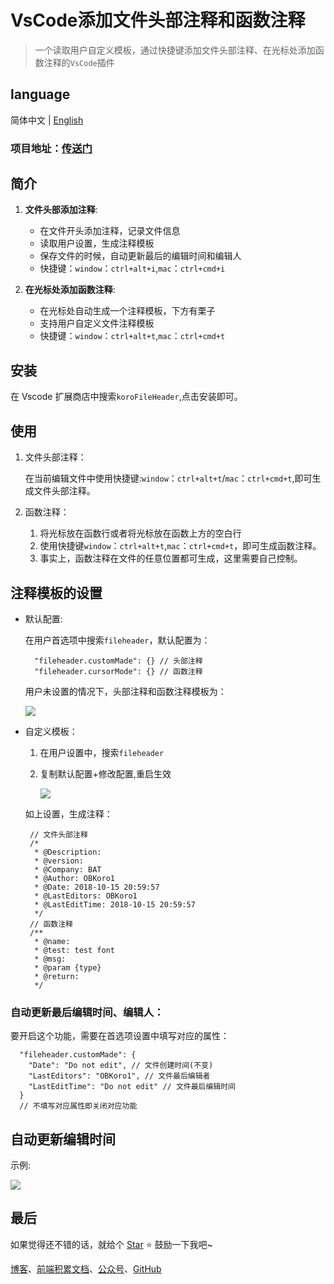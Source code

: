 # VsCode添加文件头部注释和函数注释 

> 一个读取用户自定义模板，通过快捷键添加文件头部注释、在光标处添加函数注释的`VsCode`插件

## language

简体中文 | [English](https://github.com/OBKoro1/koro1FileHeader/blob/master/README_en-us.md)

### 项目地址：[传送门](https://github.com/OBKoro1/koro1FileHeader)

## 简介

1. **文件头部添加注释**:
   
   *  在文件开头添加注释，记录文件信息
   *  读取用户设置，生成注释模板
   *  保存文件的时候，自动更新最后的编辑时间和编辑人
   *  快捷键：`window`：`ctrl+alt+i`,`mac`：`ctrl+cmd+i`

2. **在光标处添加函数注释**:

    * 在光标处自动生成一个注释模板，下方有栗子
    * 支持用户自定义文件注释模板
    * 快捷键：`window`：`ctrl+alt+t`,`mac`：`ctrl+cmd+t`

## 安装

在 Vscode 扩展商店中搜索`koroFileHeader`,点击安装即可。

## 使用

1. 文件头部注释：

    在当前编辑文件中使用快捷键:`window`：`ctrl+alt+t`/`mac`：`ctrl+cmd+t`,即可生成文件头部注释。
    
2. 函数注释：
   
    1. 将光标放在函数行或者将光标放在函数上方的空白行
    2. 使用快捷键`window`：`ctrl+alt+t`,`mac`：`ctrl+cmd+t`，即可生成函数注释。
    3. 事实上，函数注释在文件的任意位置都可生成，这里需要自己控制。

## 注释模板的设置

* 默认配置:
  
  在用户首选项中搜索`fileheader`，默认配置为：

        "fileheader.customMade": {} // 头部注释
        "fileheader.cursorMode": {} // 函数注释 

  用户未设置的情况下，头部注释和函数注释模板为：

    ![](https://user-gold-cdn.xitu.io/2018/10/15/166779bbd32b2eb8?w=835&h=669&f=gif&s=110037)

 * 自定义模板：
    
   1. 在用户设置中，搜索`fileheader`
   2. 复制默认配置+修改配置,重启生效
    
      ![](https://user-gold-cdn.xitu.io/2018/10/15/16677ca54d2fd641?w=1904&h=1418&f=png&s=483788)
      
    如上设置，生成注释：

        // 文件头部注释
        /*
         * @Description: 
         * @version: 
         * @Company: BAT
         * @Author: OBKoro1
         * @Date: 2018-10-15 20:59:57
         * @LastEditors: OBKoro1
         * @LastEditTime: 2018-10-15 20:59:57
         */
        // 函数注释
        /**
         * @name: 
         * @test: test font
         * @msg: 
         * @param {type} 
         * @return: 
         */

### 自动更新最后编辑时间、编辑人：

要开启这个功能，需要在首选项设置中填写对应的属性：

      "fileheader.customMade": {
        "Date": "Do not edit", // 文件创建时间(不变)
        "LastEditors": "OBKoro1", // 文件最后编辑者
        "LastEditTime": "Do not edit" // 文件最后编辑时间
      }
      // 不填写对应属性即关闭对应功能


## 自动更新编辑时间
 示例:

   ![](https://user-gold-cdn.xitu.io/2018/10/15/16677021413214ca?w=413&h=270&f=gif&s=49647)

## 最后

如果觉得还不错的话，就给个 [Star](https://github.com/OBKoro1/koro1FileHeader) ⭐️ 鼓励一下我吧~

[博客](http://obkoro1.com/)、[前端积累文档](http://obkoro1.com/web_accumulate/accumulate/)、[公众号](https://user-gold-cdn.xitu.io/2018/5/1/1631b6f52f7e7015?w=344&h=344&f=jpeg&s=8317)、[GitHub](https://github.com/OBKoro1)